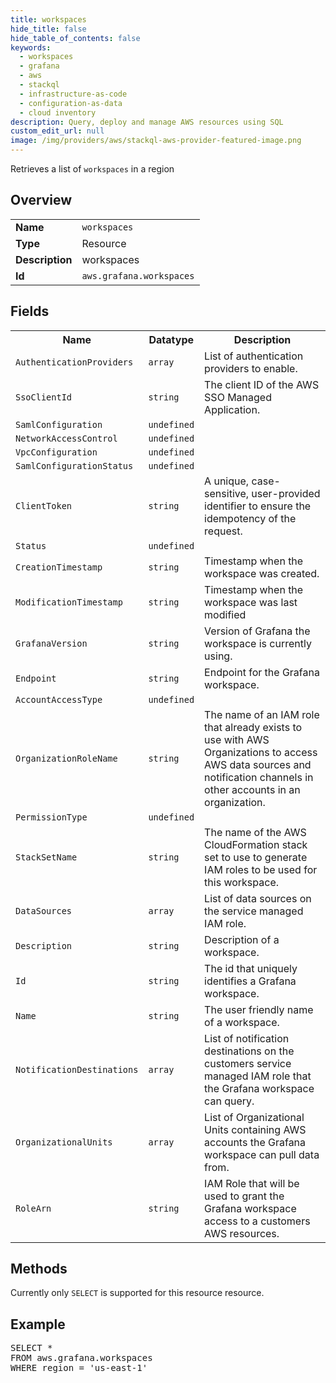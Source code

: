 ```yaml
---
title: workspaces
hide_title: false
hide_table_of_contents: false
keywords:
  - workspaces
  - grafana
  - aws
  - stackql
  - infrastructure-as-code
  - configuration-as-data
  - cloud inventory
description: Query, deploy and manage AWS resources using SQL
custom_edit_url: null
image: /img/providers/aws/stackql-aws-provider-featured-image.png
---
```

Retrieves a list of <code>workspaces</code> in a region

## Overview
<table><tbody>
<tr><td><b>Name</b></td><td><code>workspaces</code></td></tr>
<tr><td><b>Type</b></td><td>Resource</td></tr>
<tr><td><b>Description</b></td><td>workspaces</td></tr>
<tr><td><b>Id</b></td><td><code>aws.grafana.workspaces</code></td></tr>
</tbody></table>

## Fields
<table><tbody>
<tr><th>Name</th><th>Datatype</th><th>Description</th></tr>
<tr><td><code>AuthenticationProviders</code></td><td><code>array</code></td><td>List of authentication providers to enable.</td></tr>
<tr><td><code>SsoClientId</code></td><td><code>string</code></td><td>The client ID of the AWS SSO Managed Application.</td></tr>
<tr><td><code>SamlConfiguration</code></td><td><code>undefined</code></td><td></td></tr>
<tr><td><code>NetworkAccessControl</code></td><td><code>undefined</code></td><td></td></tr>
<tr><td><code>VpcConfiguration</code></td><td><code>undefined</code></td><td></td></tr>
<tr><td><code>SamlConfigurationStatus</code></td><td><code>undefined</code></td><td></td></tr>
<tr><td><code>ClientToken</code></td><td><code>string</code></td><td>A unique, case-sensitive, user-provided identifier to ensure the idempotency of the request.</td></tr>
<tr><td><code>Status</code></td><td><code>undefined</code></td><td></td></tr>
<tr><td><code>CreationTimestamp</code></td><td><code>string</code></td><td>Timestamp when the workspace was created.</td></tr>
<tr><td><code>ModificationTimestamp</code></td><td><code>string</code></td><td>Timestamp when the workspace was last modified</td></tr>
<tr><td><code>GrafanaVersion</code></td><td><code>string</code></td><td>Version of Grafana the workspace is currently using.</td></tr>
<tr><td><code>Endpoint</code></td><td><code>string</code></td><td>Endpoint for the Grafana workspace.</td></tr>
<tr><td><code>AccountAccessType</code></td><td><code>undefined</code></td><td></td></tr>
<tr><td><code>OrganizationRoleName</code></td><td><code>string</code></td><td>The name of an IAM role that already exists to use with AWS Organizations to access AWS data sources and notification channels in other accounts in an organization.</td></tr>
<tr><td><code>PermissionType</code></td><td><code>undefined</code></td><td></td></tr>
<tr><td><code>StackSetName</code></td><td><code>string</code></td><td>The name of the AWS CloudFormation stack set to use to generate IAM roles to be used for this workspace.</td></tr>
<tr><td><code>DataSources</code></td><td><code>array</code></td><td>List of data sources on the service managed IAM role.</td></tr>
<tr><td><code>Description</code></td><td><code>string</code></td><td>Description of a workspace.</td></tr>
<tr><td><code>Id</code></td><td><code>string</code></td><td>The id that uniquely identifies a Grafana workspace.</td></tr>
<tr><td><code>Name</code></td><td><code>string</code></td><td>The user friendly name of a workspace.</td></tr>
<tr><td><code>NotificationDestinations</code></td><td><code>array</code></td><td>List of notification destinations on the customers service managed IAM role that the Grafana workspace can query.</td></tr>
<tr><td><code>OrganizationalUnits</code></td><td><code>array</code></td><td>List of Organizational Units containing AWS accounts the Grafana workspace can pull data from.</td></tr>
<tr><td><code>RoleArn</code></td><td><code>string</code></td><td>IAM Role that will be used to grant the Grafana workspace access to a customers AWS resources.</td></tr>

</tbody></table>

## Methods
Currently only <code>SELECT</code> is supported for this resource resource.

## Example
<pre>
SELECT *<br/>FROM aws.grafana.workspaces<br/>WHERE region = 'us-east-1'
</pre>
